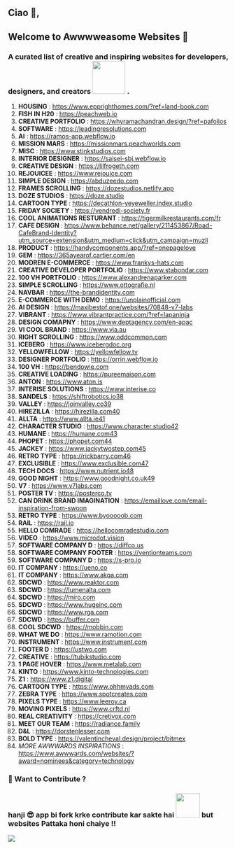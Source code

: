 ## Ciao 👋,

## Welcome to Awwwweasome Websites 🚀
### A curated list of **creative and inspiring websites** for developers, designers, and creators <img src="https://media0.giphy.com/media/v1.Y2lkPTc5MGI3NjExYzZrZ3M0ZXJoeTR1MHY1ZDl2dnZxZHZyaDIxMnFlaDBqYWg1a2duaSZlcD12MV9pbnRlcm5hbF9naWZfYnlfaWQmY3Q9Zw/3bc9YL28QWi3pYzi1p/giphy.gif" width="75"> .


1. **HOUSING** : https://www.epprighthomes.com/?ref=land-book.com
2. **FISH IN H20** : https://peachweb.io
3. **CREATIVE PORTFOLIO** : https://whyramachandran.design/?ref=pafolios
4. **SOFTWARE** : https://leadingresolutions.com
5. **AI** : https://ramos-app.webflow.io
6. **MISSION MARS** : https://missionmars.peachworlds.com
7. **MISC** : https://www.stinkstudios.com
8. **INTERIOR DESIGNER** : https://saisei-sbj.webflow.io
9. **CREATIVE DESIGN** : https://lilfrogeth.com
10. **REJOUICEE** : https://www.rejouice.com
11. **SIMPLE DESIGN** : https://abduzeedo.com
12. **FRAMES SCROLLING** : https://dozestudios.netlify.app
13. **DOZE STUDIOS** : https://doze.studio
14. **CARTOON TYPE** : https://decathlon-yeyeweller.index.studio
15. **FRIDAY SOCIETY** : https://vendredi-society.fr
16. **COOL ANIMATIONS RESTURANT** : https://tigermilkrestaurants.com/fr
17. **CAFE DESIGN** : https://www.behance.net/gallery/211453867/Road-CafeBrand-Identity?utm_source=extension&utm_medium=click&utm_campaign=muzli
18. **PRODUCT** : https://handycomponents.app/?ref=onepagelove
19. **GEM** : https://365ayearof.cartier.com/en
20. **MODREN E-COMMERCE** : https://www.frankys-hats.com
21. **CREATIVE DEVELOPER PORTFOLIO** : https://www.stabondar.com
22. **100 VH PORTFOLIO** : https://www.alexandrenaparker.com
23. **SIMPLE SCROLLING** : https://www.ottografie.nl
24. **NAVBAR** : https://the-brandidentity.com
25. **E-COMMERCE WITH DEMO** : https://unplainofficial.com
26. **AI DESIGN** : https://maxibestof.one/websites/70848-v7-labs
27. **VIBRANT** : https://www.vibrantpractice.com/?ref=lapaninja
28. **DESIGN COMAPNY** : https://www.deptagency.com/en-apac
29. **VI COOL BRAND** : https://www.via.au
30. **RIGHT SCROLLING** : https://www.oddcommon.com
31. **ICEBERG** : https://www.icebergdoc.org
32. **YELLOWFELLOW** : https://yellowfellow.tv
33. **DESIGNER PORTFOLIO** : https://orrin.webflow.io
34. **100 VH** : https://bendowie.com
35. **CREATIVE LOADING** : https://pureemaison.com
36. **ANTON** : https://www.aton.is
37. **INTERISE SOLUTIONS** : https://www.interise.co
38. **SANDELS** : https://shiftrobotics.io38
39. **VALLEY** : https://joinvalley.co39
40. **HIREZILLA** : https://hirezilla.com40
41. **ALLTA** : https://www.allta.ie41
42. **CHARACTER STUDIO** : https://www.character.studio42
43. **HUMANE** : https://humane.com43
44. **PHOPET** : https://phopet.com44
45. **JACKEY** : https://www.jackytwostep.com45
46. **RETRO TYPE** : https://rickbarry.com46
47. **EXCLUSIBLE** : https://www.exclusible.com47
48. **TECH DOCS** : https://www.nutrient.io48
49. **GOOD NIGHT** : https://www.goodnight.co.uk49
50. **V7** : https://www.v7labs.com
51. **POSTER TV** : https://posterco.tv
52. **CAN DRINK BRAND IMAGINATION** : https://emaillove.com/email-inspiration-from-swoon
53. **RETRO TYPE** : https://www.byooooob.com
54. **RAIL** : https://rail.io
55. **HELLO COMRADE** : https://hellocomradestudio.com
56. **VIDEO** : https://www.microdot.vision
57. **SOFTWARE COMPANY D** : https://diffco.us
58. **SOFTWARE COMPANY FOOTER** : https://ventionteams.com
59. **SOFTWARE COMPANY D** : https://s-pro.io
60. **IT COMPANY** : https://ueno.co
61. **IT COMPANY** : https://www.akqa.com
62. **SDCWD** : https://www.reaktor.com
63. **SDCWD** : https://lumenalta.com
64. **SDCWD** : https://miro.com
65. **SDCWD** : https://www.hugeinc.com
66. **SDCWD** : https://www.rga.com
67. **SDCWD** : https://buffer.com
68. **COOL SDCWD** : https://mobbin.com
69. **WHAT WE DO** : https://www.ramotion.com
70. **INSTRUMENT** : https://www.instrument.com
71. **FOOTER D** : https://ustwo.com
72. **CREATIVE** : https://tubikstudio.com
73. **1 PAGE HOVER** : https://www.metalab.com
74. **KINTO** : https://www.kinto-technologies.com
75. **Z1** : https://www.z1.digital
76. **CARTOON TYPE** : https://www.ohhmyads.com
77. **ZEBRA TYPE** : https://www.spotcreates.com
78. **PIXELS TYPE** :  https://www.leeroy.ca
79. **MOVING PIXELS** : https://www.crftd.nl
80. **REAL CREATIVITY** : https://cretivox.com
81. **MEET OUR TEAM** : https://radiance.family
82. **D&L** : https://dorstenlesser.com
83. **BOLD TYPE** : https://valentincheval.design/project/bitmex
85. *MORE AWWWARDS INSPIRATIONS* : https://www.awwwards.com/websites/?award=nominees&category=technology




### 🎯 Want to Contribute ?  
### hanji 😎 app bi **fork** krke contribute kar sakte hai <img src="https://media2.giphy.com/media/v1.Y2lkPTc5MGI3NjExYWV4YXBsNXVhcTF6MzZzOHllbHA3ZzBoOWZoNndybHgxMWVzdzV5ZyZlcD12MV9pbnRlcm5hbF9naWZfYnlfaWQmY3Q9Zw/dYx3YFq2OiVLIssQH9/giphy.gif" width="55"> but websites Pattaka honi chaiye !!

<p align="left"> <img src="https://komarev.com/ghpvc/?username=atishaytuli07&label=Profile%20views&color=0e75b6&style=flat" /> </p>
